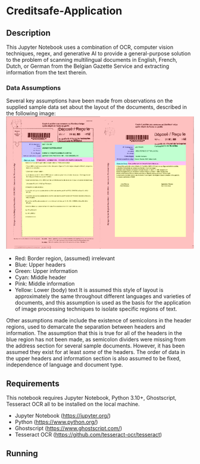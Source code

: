 # Creditsafe-Application

## Description
This Jupyter Notebook uses a combination of OCR, computer vision techniques, regex, and generative AI to provide a general-purpose solution to the problem of scanning multilingual documents in English, French, Dutch, or German from the Belgian Gazette Service and extracting information from the text therein.

### Data Assumptions
Several key assumptions have been made from observations on the supplied sample data set about the layout of the documents, described in the following image:
![Layout Diagram](https://github.com/franna-cotta/creditsafe-application/blob/main/images/Layout_Example.jpg)
- Red: Border region, (assumed) irrelevant
- Blue: Upper headers
- Green: Upper information
- Cyan: Middle header
- Pink: Middle information
- Yellow: Lower (body) text
It is assumed this style of layout is approximately the same throughout different languages and varieties of documents, and this assumption is used as the basis for the application of image processing techniques to isolate specific regions of text.

Other assumptions made include the existence of semicolons in the header regions, used to demarcate the separation between headers and information. The assumption that this is true for all of the headers in the blue region has not been made, as semicolon dividers were missing from the address section for several sample documents. However, it has been assumed they exist for at least *some* of the headers. The order of data in the upper headers and information section is also assumed to be fixed, independence of language and document type.

## Requirements
This notebook requires Jupyter Notebook, Python 3.10+, Ghostscript, Tesseract OCR all to be installed on the local machine.
- Jupyter Notebook (https://jupyter.org/)
- Python (https://www.python.org/)
- Ghostscript (https://www.ghostscript.com/)
- Tesseract OCR (https://github.com/tesseract-ocr/tesseract)

## Running
